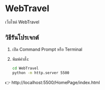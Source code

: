 # WebTravel

เว็บไซต์ WebTravel

## วิธีรันโปรเจกต์

1. เปิด Command Prompt หรือ Terminal  
2. พิมพ์คำสั่ง:

   ```bash
   cd WebTravel
   python -m http.server 5500

👉 http://localhost:5500/HomePage/index.html
